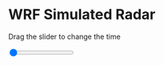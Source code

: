 <h1>WRF Simulated Radar</h1>
<p>Drag the slider to change the time</p>

<div class="slidecontainer">
<input oninput='setImage(this)' class="slider" type="range" min="0" max="11" value="0" step="1" />
<img id='img'/>
</div>

<script>
var img = document.getElementById('img');
var img_array = ['/assets/images/wrf/rf_wrfout_d01_2020-07-27_12:00:00.png',
'/assets/images/wrf/rf_wrfout_d01_2020-07-27_13:00:00.png',
'/assets/images/wrf/rf_wrfout_d01_2020-07-27_14:00:00.png',
'/assets/images/wrf/rf_wrfout_d01_2020-07-27_15:00:00.png',
'/assets/images/wrf/rf_wrfout_d01_2020-07-27_16:00:00.png',
'/assets/images/wrf/rf_wrfout_d01_2020-07-27_17:00:00.png',
'/assets/images/wrf/rf_wrfout_d01_2020-07-27_18:00:00.png',
'/assets/images/wrf/rf_wrfout_d01_2020-07-27_19:00:00.png',
'/assets/images/wrf/rf_wrfout_d01_2020-07-27_20:00:00.png',
'/assets/images/wrf/rf_wrfout_d01_2020-07-27_21:00:00.png',
'/assets/images/wrf/rf_wrfout_d01_2020-07-27_22:00:00.png',];
function setImage(obj)
{
        var value = obj.value;
        img.src = img_array[value];

}
</script>
